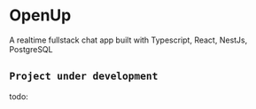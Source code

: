 # OpenUp
A realtime fullstack chat app built with Typescript, React, NestJs, PostgreSQL 

## `Project under development`

todo:
